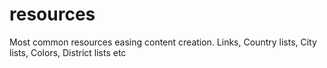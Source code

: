 # resources
Most common resources easing content creation. Links, Country lists, City lists, Colors, District lists etc
